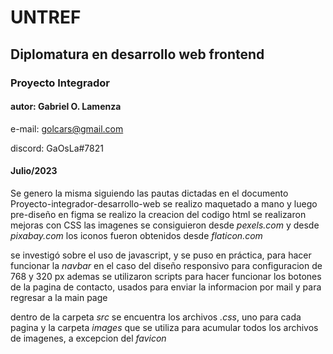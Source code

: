 # UNTREF
## Diplomatura en desarrollo web frontend
### Proyecto Integrador
#### autor: Gabriel O. Lamenza
e-mail: golcars@gmail.com

discord: GaOsLa#7821

#### Julio/2023

Se genero la misma siguiendo las pautas dictadas en el documento Proyecto-integrador-desarrollo-web
se realizo maquetado a mano y luego pre-diseño en figma
se realizo la creacion del codigo html
se realizaron mejoras con CSS
las imagenes se consiguieron desde _pexels.com_ y desde _pixabay.com_
los iconos fueron obtenidos desde _flaticon.com_

se investigó sobre el uso de javascript, y se puso en práctica, para hacer funcionar la _navbar_ en el caso del diseño responsivo para configuracion de 768 y 320 px
ademas se utilizaron scripts para hacer funcionar los botones de la pagina de contacto, usados para enviar la informacion por mail y para regresar a la main page

dentro de la carpeta _src_ se encuentra los archivos _.css_, uno para cada pagina y la carpeta _images_ que se utiliza para acumular todos los archivos de imagenes, a excepcion del _favicon_

